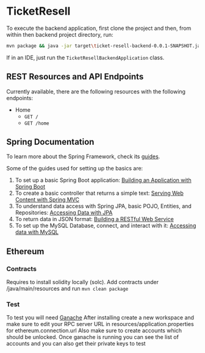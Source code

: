 # TicketResell

To execute the backend application, first clone the project and then, from within then backend project directory, run:

```bash
mvn package && java -jar target\ticket-resell-backend-0.0.1-SNAPSHOT.jar
```

If in an IDE, just run the `TicketResellBackendApplication` class.

## REST Resources and API Endpoints

Currently available, there are the following resources with the following endpoints:
* Home
    * `GET /`
    * `GET /home`

## Spring Documentation

To learn more about the Spring Framework, check its [guides](https://spring.io/guides).

Some of the guides used for setting up the basics are:
1. To set up a basic Spring Boot application: [Building an Application with Spring Boot](https://spring.io/guides/gs/spring-boot/)
2. To create a basic controller that returns a simple text: [Serving Web Content with Spring MVC](https://spring.io/guides/gs/serving-web-content/)
3. To understand data access with Spring JPA, basic POJO, Entities, and Repositories: [Accessing Data with JPA](https://spring.io/guides/gs/accessing-data-jpa/)
4. To return data in JSON format: [Building a RESTful Web Service](https://spring.io/guides/gs/rest-service/)
5. To set up the MySQL Database, connect, and interact with it: [Accessing data with MySQL](https://spring.io/guides/gs/accessing-data-mysql/)

## Ethereum
### Contracts
Requires to install solidity locally (solc).
Add contracts under /java/main/resources and run `mvn clean package`
### Test 
To test you will need [Ganache](https://www.trufflesuite.com/ganache) 
After installing create a new workspace and make sure to edit your RPC server URL in resources/application.properties for ethereum.connection.url
Also make sure to create accounts which should be unlocked. Once ganache is running you can see the list of accounts and you can also get their private keys to test